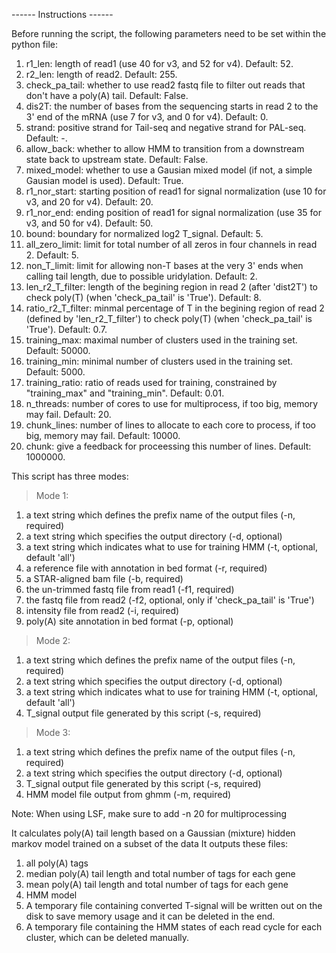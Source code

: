 ------ Instructions ------

Before running the script, the following parameters need to be set within the python file:

1. r1_len: length of read1 (use 40 for v3, and 52 for v4). Default: 52.
2. r2_len: length of read2. Default: 255. 
3. check_pa_tail: whether to use read2 fastq file to filter out reads that don't have a poly(A) tail. Default: False.
4. dis2T: the number of bases from the sequencing starts in read 2 to the 3' end of the mRNA (use 7 for v3, and 0 for v4). Default: 0. 
5. strand: positive strand for Tail-seq and negative strand for PAL-seq. Default: -. 
6. allow_back: whether to allow HMM to transition from a downstream state back to upstream state. Default: False. 
7. mixed_model: whether to use a Gausian mixed model (if not, a simple Gausian model is used). Default: True.
8. r1_nor_start: starting position of read1 for signal normalization (use 10 for v3, and 20 for v4). Default: 20.
9. r1_nor_end: ending position of read1 for signal normalization (use 35 for v3, and 50 for v4). Default: 50. 
10. bound: boundary for normalized log2 T_signal. Default: 5. 
11. all_zero_limit: limit for total number of all zeros in four channels in read 2. Default: 5. 
12. non_T_limit: limit for allowing non-T bases at the very 3' ends when calling tail length, due to possible uridylation. Default: 2. 
13. len_r2_T_filter: length of the begining region in read 2 (after 'dist2T') to check poly(T) (when 'check_pa_tail' is 'True'). Default: 8. 
14. ratio_r2_T_filter: minmal percentage of T in the begining region of read 2 (defined by 'len_r2_T_filter') to check poly(T) (when 'check_pa_tail' is 'True'). Default: 0.7. 
15. training_max: maximal number of clusters used in the training set. Default: 50000. 
16. training_min: minimal number of clusters used in the training set. Default: 5000. 
17. training_ratio: ratio of reads used for training, constrained by "training_max" and "training_min". Default: 0.01. 
18. n_threads: number of cores to use for multiprocess, if too big, memory may fail. Default: 20. 
19. chunk_lines: number of lines to allocate to each core to process, if too big, memory may fail. Default: 10000. 
20. chunk: give a feedback for proceessing this number of lines. Default: 1000000. 

This script has three modes:
> Mode 1:
1. a text string which defines the prefix name of the output files (-n, required)
2. a text string which specifies the output directory (-d, optional)
3. a text string which indicates what to use for training HMM (-t, optional, default 'all')
4. a reference file with annotation in bed format (-r, required)
5. a STAR-aligned bam file (-b, required)
6. the un-trimmed fastq file from read1 (-f1, required)
7. the fastq file from read2 (-f2, optional, only if 'check_pa_tail' is 'True')
8. intensity file from read2 (-i, required)
9. poly(A) site annotation in bed format (-p, optional)
> Mode 2:
1. a text string which defines the prefix name of the output files (-n, required)
2. a text string which specifies the output directory (-d, optional)
3. a text string which indicates what to use for training HMM (-t, optional, default 'all')
4. T_signal output file generated by this script (-s, required)
> Mode 3:
1. a text string which defines the prefix name of the output files (-n, required)
2. a text string which specifies the output directory (-d, optional)
3. T_signal output file generated by this script (-s, required)
4. HMM model file output from ghmm (-m, required)

Note: When using LSF, make sure to add -n 20 for multiprocessing

It calculates poly(A) tail length based on a Gaussian (mixture) hidden markov model trained on a subset of the data
It outputs these files:
1. all poly(A) tags
2. median poly(A) tail length and total number of tags for each gene
3. mean poly(A) tail length and total number of tags for each gene
4. HMM model 
5. A temporary file containing converted T-signal will be written out on the disk to save memory usage
	and it can be deleted in the end.
6. A temporary file containing the HMM states of each read cycle for each cluster, which can be deleted manually.
